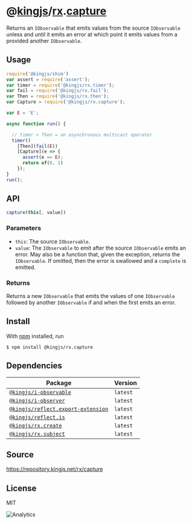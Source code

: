 # @[kingjs][@kingjs]/[rx][ns0].[capture][ns1]
Returns an `IObservable` that emits values from the source `IObservable` unless and until it emits  an error at which point it emits values from a provided  another `IObservable`.
## Usage
```js
require('@kingjs/shim')
var assert = require('assert');
var timer = require('@kingjs/rx.timer');
var fail = require('@kingjs/rx.fail');
var Then = require('@kingjs/rx.then');
var Capture = require('@kingjs/rx.capture');

var E = 'E';

async function run() {

  // timer + Then = an asynchronous multicast operator
  timer()
    [Then](fail(E))
    [Capture](e => {
      assert(e == E);
      return of(0, 1)
    });
}
run();
```

## API
```ts
capture(this[, value])
```

### Parameters
- `this`: The source `IObservable`.
- `value`: The `IObservable` to emit after the source  `IObservable` emits an error. May also be a function that, given the exception, returns the `IObservable`.  If omitted, then the error is swallowed and a `complete`  is emitted.
### Returns
Returns a new `IObservable` that emits the values of one `IObservable` followed by another `IObservable` if and when the first emits an error.


## Install
With [npm](https://npmjs.org/) installed, run
```
$ npm install @kingjs/rx.capture
```
## Dependencies
|Package|Version|
|---|---|
|[`@kingjs/i-observable`](https://www.npmjs.com/package/@kingjs/i-observable)|`latest`|
|[`@kingjs/i-observer`](https://www.npmjs.com/package/@kingjs/i-observer)|`latest`|
|[`@kingjs/reflect.export-extension`](https://www.npmjs.com/package/@kingjs/reflect.export-extension)|`latest`|
|[`@kingjs/reflect.is`](https://www.npmjs.com/package/@kingjs/reflect.is)|`latest`|
|[`@kingjs/rx.create`](https://www.npmjs.com/package/@kingjs/rx.create)|`latest`|
|[`@kingjs/rx.subject`](https://www.npmjs.com/package/@kingjs/rx.subject)|`latest`|
## Source
https://repository.kingjs.net/rx/capture
## License
MIT

![Analytics](https://analytics.kingjs.net/rx/capture)

[@kingjs]: https://www.npmjs.com/package/kingjs
[ns0]: https://www.npmjs.com/package/@kingjs/rx
[ns1]: https://www.npmjs.com/package/@kingjs/rx.capture
